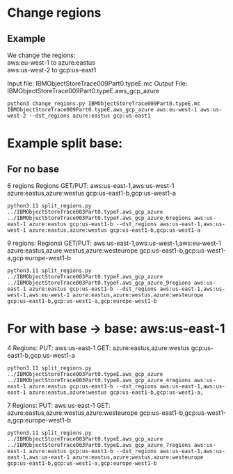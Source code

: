 # Change regions

## Example
We change the regions: <br>
aws:eu-west-1  to azure:eastus <br>
aws:us-west-2 to  gcp:us-east1 <br>

Input file: IBMObjectStoreTrace009Part0.typeE.mc 
Output File: IBMObjectStoreTrace009Part0.typeE.aws_gcp_azure


```
python3 change_regions.py IBMObjectStoreTrace009Part0.typeE.mc IBMObjectStoreTrace009Part0.typeE.aws_gcp_azure aws:eu-west-1 aws:us-west-2 --dst_regions azure:eastus gcp:us-east1
```
 
# Example split base:

## For no base

6 regions 
Regions GET/PUT:
         aws:us-east-1,aws:us-west-1
         azure:eastus,azure:westus
         gcp:us-east1-b,gcp:us-west1-a

```
python3.11 split_regions.py ../IBMObjectStoreTrace003Part0.typeF.aws_gcp_azure ../IBMObjectStoreTrace003Part0.typeF.aws_gcp_azure_6regions aws:us-east-1 azure:eastus gcp:us-east1-b --dst_regions aws:us-east-1,aws:us-west-1 azure:eastus,azure:westus gcp:us-east1-b,gcp:us-west1-a
```

9 regions:
Regionsi GET/PUT:
         aws:us-east-1,aws:us-west-1,aws:eu-west-1 
         azure:eastus,azure:westus,azure:westeurope 
         gcp:us-east1-b,gcp:us-west1-a,gcp:europe-west1-b

```
python3.11 split_regions.py ../IBMObjectStoreTrace003Part0.typeF.aws_gcp_azure ../IBMObjectStoreTrace003Part0.typeF.aws_gcp_azure_9regions aws:us-east-1 azure:eastus gcp:us-east1-b --dst_regions aws:us-east-1,aws:us-west-1,aws:eu-west-1 azure:eastus,azure:westus,azure:westeurope gcp:us-east1-b,gcp:us-west1-a,gcp:europe-west1-b

```


# For with base -> base: aws:us-east-1

4 Regions:
       PUT:
         aws:us-east-1
       GET:
         azure:eastus,azure:westus
         gcp:us-east1-b,gcp:us-west1-a

```
python3.11 split_regions.py ../IBMObjectStoreTrace003Part0.typeE.aws_gcp_azure ../IBMObjectStoreTrace003Part0.typeE.aws_gcp_azure_4regions aws:us-east-1 azure:eastus gcp:us-east1-b --dst_regions aws:us-east-1,aws:us-east-1 azure:eastus,azure:westus gcp:us-east1-b,gcp:us-west1-a,

```

7 Regions:
       PUT:
         aws:us-east-1
       GET:
         azure:eastus,azure:westus,azure:westeurope 
         gcp:us-east1-b,gcp:us-west1-a,gcp:europe-west1-b


```
python3.11 split_regions.py ../IBMObjectStoreTrace003Part0.typeE.aws_gcp_azure ../IBMObjectStoreTrace003Part0.typeE.aws_gcp_azure_7regions aws:us-east-1 azure:eastus gcp:us-east1-b --dst_regions aws:us-east-1,aws:us-east-1,aws:us-east-1 azure:eastus,azure:westus,azure:westeurope gcp:us-east1-b,gcp:us-west1-a,gcp:europe-west1-b
```
